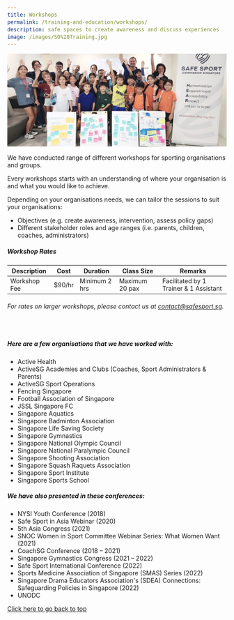 ```yaml
---
title: Workshops
permalink: /training-and-education/workshops/
description: safe spaces to create awareness and discuss experiences
image: /images/SO%20Training.jpg
---
```

![Group of Children at Workshop](/images/workshopscover.jpg)

We have conducted range of different workshops for sporting organisations and groups.

Every workshops starts with an understanding of where your organisation is and what you would like to achieve.

Depending on your organisations needs, we can tailor the sessions to suit your organisations:
* Objectives (e.g. create awareness, intervention, assess policy gaps)
* Different stakeholder roles and age ranges (i.e. parents,  children, coaches, administrators)



##### **Workshop Rates**

| Description | Cost | Duration | Class Size |Remarks |
| -------- | -------- | -------- | -------- | -------- |
| Workshop Fee | $90/hr | Minimum 2 hrs |Maximum 20 pax | Facilitated by 1 Trainer &amp; 1 Assistant | 

###### *For rates on larger workshops, please contact us at [contact@safesport.sg](mailto:contact@safesport.sg).*

<br>

##### **Here are a few organisations that we have worked with:**
* Active Health
* ActiveSG Academies and Clubs (Coaches, Sport Administrators &amp; Parents)
* ActiveSG Sport Operations 
* Fencing Singapore
* Football Association of Singapore
* JSSL Singapore FC
* Singapore Aquatics
* Singapore Badminton Association
* Singapore Life Saving Society
* Singapore Gymnastics
* Singapore National Olympic Council
* Singapore National Paralympic Council 
* Singapore Shooting Association
* Singapore Squash Raquets Association
* Singapore Sport Institute
* Singapore Sports School


##### **We have also presented in these conferences:**
*   NYSI Youth Conference (2018)
*   Safe Sport in Asia Webinar (2020)
*   5th&nbsp;Asia Congress (2021)
*   SNOC Women in Sport Committee Webinar Series: What Women Want (2021)
*   CoachSG Conference (2018 – 2021)
*   Singapore Gymnastics Congress (2021 – 2022)
*   Safe Sport International Conference (2022)
*   Sports Medicine Association of Singapore (SMAS) Series (2022)
*   Singapore Drama Educators Association's (SDEA) Connections: Safeguarding Policies in Singapore (2022)
*   UNODC 


[Click here to go back to top](#workshop-rates)